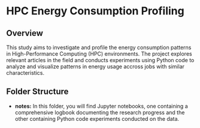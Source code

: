 # HPC Energy Consumption Profiling

## Overview

This study aims to investigate and profile the energy consumption patterns in High-Performance Computing (HPC) environments. The project explores relevant articles in the field and conducts experiments using Python code to analyze and visualize patterns in energy usage accross jobs with similar characteristics.

## Folder Structure

- **notes:** In this folder, you will find Jupyter notebooks, one containing a comprehensive logbook documenting the research progress and the other containing Python code experiments conducted on the data.
